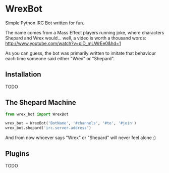 WrexBot
=======

Simple Python IRC Bot written for fun.

The name comes from a Mass Effect players running joke, where characters Shepard
and Wrex would... well, a video is worth a thousand words:
http://www.youtube.com/watch?v=piD_mLWrEe0&hd=1

As you can guess, the bot was primarily written to imitate that behaviour
each time someone said either "Wrex" or "Shepard".

Installation
------------

TODO

The Shepard Machine
-------------------

```python
from wrex_bot import WrexBot

wrex_bot = WrexBot('BotName', '#channels', '#to', '#join')
wrex_bot.shepard('irc.server.address')
```
And from now whoever says "Wrex" or "Shepard" will never feel alone :)

Plugins
-------

TODO